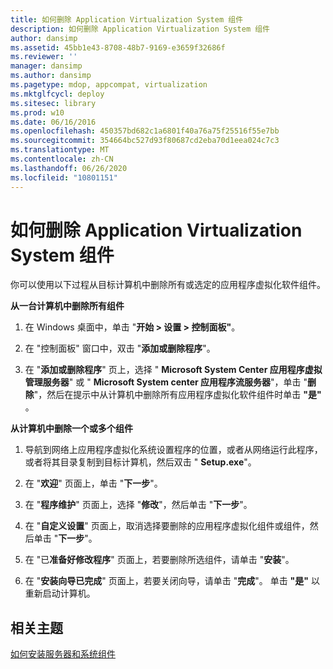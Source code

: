 ```yaml
---
title: 如何删除 Application Virtualization System 组件
description: 如何删除 Application Virtualization System 组件
author: dansimp
ms.assetid: 45bb1e43-8708-48b7-9169-e3659f32686f
ms.reviewer: ''
manager: dansimp
ms.author: dansimp
ms.pagetype: mdop, appcompat, virtualization
ms.mktglfcycl: deploy
ms.sitesec: library
ms.prod: w10
ms.date: 06/16/2016
ms.openlocfilehash: 450357bd682c1a6801f40a76a75f25516f55e7bb
ms.sourcegitcommit: 354664bc527d93f80687cd2eba70d1eea024c7c3
ms.translationtype: MT
ms.contentlocale: zh-CN
ms.lasthandoff: 06/26/2020
ms.locfileid: "10801151"
---
```

# 如何删除 Application Virtualization System 组件


你可以使用以下过程从目标计算机中删除所有或选定的应用程序虚拟化软件组件。

**从一台计算机中删除所有组件**

1.  在 Windows 桌面中，单击 "**开始 &gt; 设置 &gt; 控制面板"**。

2.  在 "控制面板" 窗口中，双击 "**添加或删除程序**"。

3.  在 "**添加或删除程序**" 页上，选择 " **Microsoft System Center 应用程序虚拟管理服务器**" 或 " **Microsoft System center 应用程序流服务器**"，单击 "**删除**"，然后在提示中从计算机中删除所有应用程序虚拟化软件组件时单击 **"是"** 。

**从计算机中删除一个或多个组件**

1.  导航到网络上应用程序虚拟化系统设置程序的位置，或者从网络运行此程序，或者将其目录复制到目标计算机，然后双击 " **Setup.exe**"。

2.  在 "**欢迎**" 页面上，单击 "**下一步**"。

3.  在 "**程序维护**" 页面上，选择 "**修改**"，然后单击 "**下一步**"。

4.  在 "**自定义设置**" 页面上，取消选择要删除的应用程序虚拟化组件或组件，然后单击 "**下一步**"。

5.  在 "已**准备好修改程序**" 页面上，若要删除所选组件，请单击 "**安装**"。

6.  在 "**安装向导已完成**" 页面上，若要关闭向导，请单击 "**完成**"。 单击 **"是"** 以重新启动计算机。

## 相关主题


[如何安装服务器和系统组件](how-to-install-the-servers-and-system-components.md)

 

 





